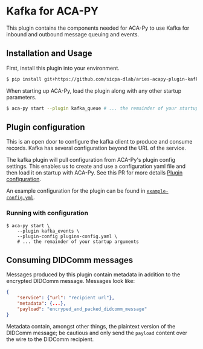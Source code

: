 # Kafka for ACA-PY

This plugin contains the components needed for ACA-Py to use Kafka for inbound
and outbound message queuing and events.

## Installation and Usage

First, install this plugin into your environment.

```sh
$ pip install git+https://github.com/sicpa-dlab/aries-acapy-plugin-kafka-events.git
```

When starting up ACA-Py, load the plugin along with any other startup
parameters.

```sh
$ aca-py start --plugin kafka_queue # ... the remainder of your startup arguments
```

## Plugin configuration

This is an open door to
configure the kafka client to produce and consume records. Kafka has several
configuration beyond the URL of the service. 

The kafka plugin will pull configuration from ACA-Py's plugin config settings.
This enables us to create and use a configuration yaml file and then load it on
startup with ACA-Py. See this PR for more details [Plugin
configuration](https://github.com/hyperledger/aries-cloudagent-python/pull/1226).

An example configuration for the plugin can be found in
[`example-config.yml`](./example-config.yml).

### Running with configuration

```shell
$ aca-py start \
    --plugin kafka_events \
    --plugin-config plugins-config.yaml \
    # ... the remainder of your startup arguments
```

## Consuming DIDComm messages

Messages produced by this plugin contain metadata in addition to the encrypted DIDComm message.
Messages look like:
```json
{
    "service": {"url": "recipient url"},
    "metadata": {...},
    "payload": "encryped_and_packed_didcomm_message"
}
```

Metadata contain, amongst other things, the plaintext version of the DIDComm message; be cautious and only send the `payload` content over the wire to the DIDComm recipient.
